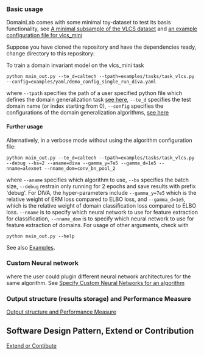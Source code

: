 ### Basic usage
DomainLab comes with some minimal toy-dataset to test its basis functionality, see [A minimal subsample of the VLCS dataset](../data/vlcs_mini) and [an example configuration file for vlcs_mini](../examples/tasks/task_vlcs.py)

Suppose you have cloned the repository and have the dependencies ready, change directory to this repository:

To train a domain invariant model on the vlcs_mini task

```shell
python main_out.py --te_d=caltech --tpath=examples/tasks/task_vlcs.py --config=examples/yaml/demo_config_single_run_diva.yaml 
```
where `--tpath` specifies the path of a user specified python file which defines the domain generalization task [see here](../examples/tasks/task_vlcs.py), `--te_d` specifies the test domain name (or index starting from 0), `--config` specifies the configurations of the domain generalization algorithms, [see here](../examples/yaml/demo_config_single_run_diva.yaml)

#### Further usage
Alternatively, in a verbose mode without using the algorithm configuration file:

```shell
python main_out.py --te_d=caltech --tpath=examples/tasks/task_vlcs.py --debug --bs=2 --aname=diva --gamma_y=7e5 --gamma_d=1e5 --nname=alexnet --nname_dom=conv_bn_pool_2
```

where `--aname` specifies which algorithm to use, `--bs` specifies the batch size, `--debug` restrain only running for 2 epochs and save results with prefix 'debug'. For DIVA, the hyper-parameters include `--gamma_y=7e5` which is the relative weight of ERM loss compared to ELBO loss, and `--gamma_d=1e5`, which is the relative weight of domain classification loss compared to ELBO loss.
`--nname` is to specify which neural network to use for feature extraction for classification, `--nname_dom` is to specify which neural network to use for feature extraction of domains.
For usage of other arguments, check with

```shell
python main_out.py --help
```

See also [Examples](./doc_examples.md).

### Custom Neural network

where the user could plugin different neural network architectures for the same algorithm. See
[Specify Custom Neural Networks for an algorithm](./doc_custom_nn.md)

### Output structure (results storage) and Performance Measure
[Output structure and Performance Measure](./doc_output.md)


## Software Design Pattern, Extend or Contribution
[Extend or Contibute](./doc_extend_contribute.md)
